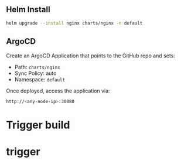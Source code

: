 ## Helm Install
```bash
helm upgrade --install nginx charts/nginx -n default
```

## ArgoCD
Create an ArgoCD Application that points to the GitHub repo and sets:
- Path: `charts/nginx`
- Sync Policy: auto
- Namespace: `default`

Once deployed, access the application via:
```bash
http://<any-node-ip>:30080
```
# Trigger build
# trigger
